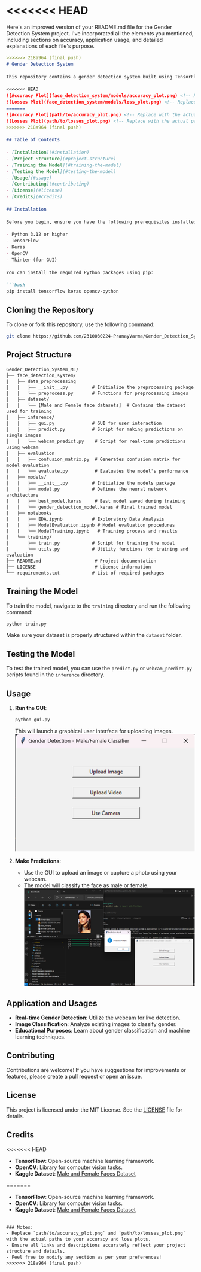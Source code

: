 <<<<<<< HEAD
=======
Here's an improved version of your README.md file for the Gender Detection System project. I've incorporated all the elements you mentioned, including sections on accuracy, application usage, and detailed explanations of each file's purpose.

```markdown
>>>>>>> 218a964 (final push)
# Gender Detection System

This repository contains a gender detection system built using TensorFlow and Keras, designed to classify faces as male or female. The project includes model training, prediction scripts, and a graphical user interface (GUI) for easy interaction. The model achieved an accuracy of **99.08%** during training.

<<<<<<< HEAD
![Accuracy Plot](face_detection_system/models/accuracy_plot.png) <!-- Replace with the actual path to your accuracy plot -->
![Losses Plot](face_detection_system/models/loss_plot.png) <!-- Replace with the actual path to your losses plot -->
=======
![Accuracy Plot](path/to/accuracy_plot.png) <!-- Replace with the actual path to your accuracy plot -->
![Losses Plot](path/to/losses_plot.png) <!-- Replace with the actual path to your losses plot -->
>>>>>>> 218a964 (final push)

## Table of Contents

- [Installation](#installation)
- [Project Structure](#project-structure)
- [Training the Model](#training-the-model)
- [Testing the Model](#testing-the-model)
- [Usage](#usage)
- [Contributing](#contributing)
- [License](#license)
- [Credits](#credits)

## Installation

Before you begin, ensure you have the following prerequisites installed:

- Python 3.12 or higher
- TensorFlow
- Keras
- OpenCV
- Tkinter (for GUI)

You can install the required Python packages using pip:

```bash
pip install tensorflow keras opencv-python
```

## Cloning the Repository

To clone or fork this repository, use the following command:

```bash
git clone https://github.com/2310030224-PranayVarma/Gender_Detection_System_ML.git
```

## Project Structure

```plaintext
Gender_Detection_System_ML/
├── face_detection_system/
|   ├── data_preprocessing
|   |   ├── __init__.py         # Initialize the preprocessing package
|   |   └── preprocess.py       # Functions for preprocessing images
│   ├── dataset/
│   │   └── [Male and Female face datasets]  # Contains the dataset used for training
│   ├── inference/
│   │   ├── gui.py              # GUI for user interaction
│   │   ├── predict.py          # Script for making predictions on single images
│   │   └── webcam_predict.py    # Script for real-time predictions using webcam
|   ├── evaluation
|   |   ├── confusion_matrix.py  # Generates confusion matrix for model evaluation
|   |   └── evaluate.py          # Evaluates the model's performance
│   ├── models/
│   │   ├── __init__.py         # Initialize the models package
│   │   ├── model.py            # Defines the neural network architecture
|   |   ├── best_model.keras     # Best model saved during training
│   │   └── gender_detection_model.keras # Final trained model
|   ├── notebooks
|   |   ├── EDA.ipynb           # Exploratory Data Analysis
|   |   ├── ModelEvaluation.ipynb # Model evaluation procedures
|   |   └── ModelTraining.ipynb   # Training process and results
│   └── training/
│       ├── train.py            # Script for training the model
|       └── utils.py            # Utility functions for training and evaluation
├── README.md                    # Project documentation
├── LICENSE                      # License information
└── requirements.txt            # List of required packages
```

## Training the Model

To train the model, navigate to the `training` directory and run the following command:

```bash
python train.py
```

Make sure your dataset is properly structured within the `dataset` folder.

## Testing the Model

To test the trained model, you can use the `predict.py` or `webcam_predict.py` scripts found in the `inference` directory.

## Usage

1. **Run the GUI**:
   ```bash
   python gui.py
   ```
   This will launch a graphical user interface for uploading images.
   ![GUI for Detection](image-1.png)

2. **Make Predictions**:
   - Use the GUI to upload an image or capture a photo using your webcam.
   - The model will classify the face as male or female.
![Output of Prediction](image.png)
## Application and Usages

- **Real-time Gender Detection**: Utilize the webcam for live detection.
- **Image Classification**: Analyze existing images to classify gender.
- **Educational Purposes**: Learn about gender classification and machine learning techniques.

## Contributing

Contributions are welcome! If you have suggestions for improvements or features, please create a pull request or open an issue.

## License

This project is licensed under the MIT License. See the [LICENSE](LICENSE) file for details.

## Credits
<<<<<<< HEAD

- **TensorFlow**: Open-source machine learning framework.
- **OpenCV**: Library for computer vision tasks.
- **Kaggle Dataset**: [Male and Female Faces Dataset](https://www.kaggle.com/datasets/ashwingupta3012/male-and-female-faces-dataset/)

=======

- **TensorFlow**: Open-source machine learning framework.
- **OpenCV**: Library for computer vision tasks.
- **Kaggle Dataset**: [Male and Female Faces Dataset](https://www.kaggle.com/datasets/ashwingupta3012/male-and-female-faces-dataset/)
```

### Notes:
- Replace `path/to/accuracy_plot.png` and `path/to/losses_plot.png` with the actual paths to your accuracy and loss plots.
- Ensure all links and descriptions accurately reflect your project structure and details.
- Feel free to modify any section as per your preferences!
>>>>>>> 218a964 (final push)
